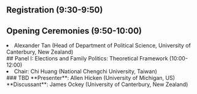 ## Registration (9:30-9:50)   
## Opening Ceremonies (9:50-10:00)   
<li>Alexander Tan (Head of Department of Political Science, University of Canterbury, New Zealand)    </li>
## Panel I: Elections and Family Politics: Theoretical Framework (10:00-12:00)
<li>Chair: Chi Huang (National Chengchi University, Taiwan)</li>
### TBD
**Presenter**: Allen Hicken (University of Michigan, US)   
**Discussant**: James Ockey (University of Canterbury, New Zealand)    
